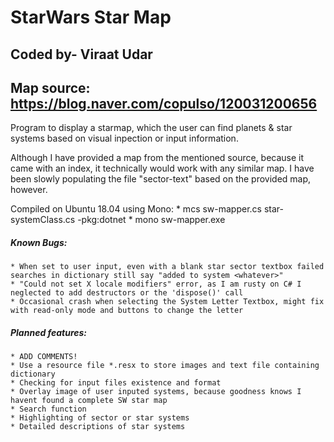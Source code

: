 # StarWars Star Map
## Coded by- Viraat Udar
## Map source: https://blog.naver.com/copulso/120031200656

Program to display a starmap, which the user can find planets &amp; star systems based on visual inpection or input information.

Although I have provided a map from the mentioned source, because it came with an index, it technically would work with any similar map. I have been slowly populating the file "sector-text" based on the provided map, however.

Compiled on Ubuntu 18.04 using Mono:
    * mcs sw-mapper.cs star-systemClass.cs -pkg:dotnet
    * mono sw-mapper.exe

##### Known Bugs:
    * When set to user input, even with a blank star sector textbox failed searches in dictionary still say "added to system <whatever>"
    * "Could not set X locale modifiers" error, as I am rusty on C# I neglected to add destructors or the 'dispose()' call
    * Occasional crash when selecting the System Letter Textbox, might fix with read-only mode and buttons to change the letter

##### Planned features:
    * ADD COMMENTS!
    * Use a resource file *.resx to store images and text file containing dictionary
    * Checking for input files existence and format
    * Overlay image of user inputed systems, because goodness knows I havent found a complete SW star map
    * Search function
    * Highlighting of sector or star systems
    * Detailed descriptions of star systems
